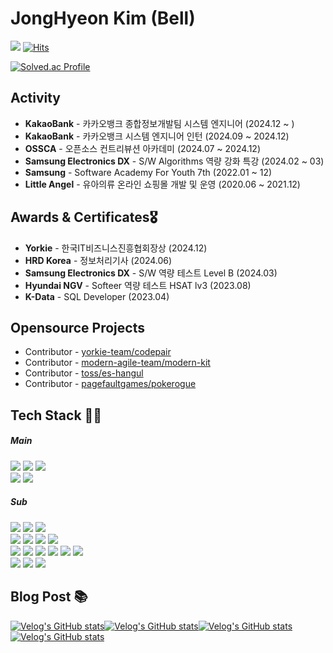 <!-- ### WHERE AM I
+ 👨‍🎓 ~ 2020 사회복지학과 졸업 -->
<!-- + 📜 2021 ~ 2022 SSAFY 7th -->

# JongHyeon Kim (Bell) 
<a><img src="https://img.shields.io/badge/woaol@naver.com-20C997?style=flat-square&logo=naver&logoColor=white" /></a> 
[![Hits](https://hits.seeyoufarm.com/api/count/incr/badge.svg?url=https%3A%2F%2Fgithub.com%2Fbeberiche&count_bg=%2379C83D&title_bg=%23555555&icon=&icon_color=%23E7E7E7&title=hits&edge_flat=false)](https://hits.seeyoufarm.com)

[![Solved.ac Profile](http://mazassumnida.wtf/api/v2/generate_badge?boj=beberiche)](https://solved.ac/beberiche/)

## Activity 
+ **KakaoBank** - 카카오뱅크 종합정보개발팀 시스템 엔지니어 (2024.12 ~ )
+ **KakaoBank** - 카카오뱅크 시스템 엔지니어 인턴 (2024.09 ~ 2024.12)
+ **OSSCA** - 오픈소스 컨트리뷰션 아카데미 (2024.07 ~ 2024.12)
+ **Samsung Electronics DX** - S/W Algorithms 역량 강화 특강 (2024.02 ~ 03)
+ **Samsung** - Software Academy For Youth 7th (2022.01 ~ 12)
+ **Little Angel** - 유아의류 온라인 쇼핑몰 개발 및 운영 (2020.06 ~ 2021.12)

## Awards & Certificates🎖️
+ **Yorkie** - 한국IT비즈니스진흥협회장상 (2024.12)
+ **HRD Korea** - 정보처리기사 (2024.06)
+ **Samsung Electronics DX** - S/W 역량 테스트 Level B (2024.03)
+ **Hyundai NGV** - Softeer 역량 테스트 HSAT lv3 (2023.08)
+ **K-Data** - SQL Developer (2023.04)


## Opensource Projects
+ Contributor - [yorkie-team/codepair](https://github.com/yorkie-team/codepair)
+ Contributor - [modern-agile-team/modern-kit](https://github.com/modern-agile-team/modern-kit)
+ Contributor - [toss/es-hangul](https://github.com/toss/es-hangul)
+ Contributor - [pagefaultgames/pokerogue](https://github.com/pagefaultgames/pokerogue)

<!-- ## Project
+ k8s Infra test - `back-end` 운영환경에 따른 동적 인프라 구성 (2024.06)
  - [repo](https://github.com/beberiche/k8s-infra-test)
+ Validator module - 개인 정보 기반 유효성 모듈 (2023.07)
  - [repo](https://github.com/beberiche/npm-validator-module), [npm](https://www.npmjs.com/package/@beberiche/validator)
+ Chili Source - 지라 기반 협업툴 솔루션 (2022.10 ~ 11)
  - [repo](https://github.com/beberiche/Chili-source-m)
+ 전.우.치 (전국 우리 지역잔치) - 게이피케이션이 적용된 축제 안내 서비스 (2022.08 ~ 10)
  - [repo](https://github.com/beberiche/Jeon-Woo-Chi), [link](https://jeonwoochi-m.shop)
+ HelloWorld - 프리토킹을 위한 랜덤매칭 서비스 (2022.07 ~ 08)
  - [repo](https://github.com/beberiche/HelloWorld)
-->

## Tech Stack 👨‍🔧
##### Main
<img src="https://img.shields.io/badge/Java-007396?style=for-the-badge&logo=java&logoColor=white" /> <img src="https://img.shields.io/badge/Spring Boot-6DB33F?style=for-the-badge&logo=Spring&logoColor=white" /> <img src="https://img.shields.io/badge/JPA-BCAE79?style=for-the-badge&logo=Amazon RDS&logoColor=white" /></br><img src="https://img.shields.io/badge/TypeScript-3178C6?style=for-the-badge&logo=TypeScript&logoColor=white" /> <img src="https://img.shields.io/badge/React-61DAFB?style=for-the-badge&logo=react&logoColor=white" /> 

##### Sub
<img src="https://img.shields.io/badge/MySQL-4479A1?style=flat-square&logo=MySQL&logoColor=white" /> <img src="https://img.shields.io/badge/Redis-DC382D?style=flat-square&logo=redis&logoColor=white" /> <img src="https://img.shields.io/badge/MongoDB-339933?style=flat-square&logo=mongodb&logoColor=white" />
</br>
<img src="https://img.shields.io/badge/Node.js-339933?style=flat-square&logo=node.js&logoColor=white" /> <img src="https://img.shields.io/badge/Nest.js-E0234E?style=flat-square&logo=nestjs&logoColor=white" />  <img src="https://img.shields.io/badge/C++-00599C?style=flat-square&logo=c&logoColor=white" /> <img src="https://img.shields.io/badge/Linux-FCC624?style=flat-square&logo=linux&logoColor=white" />
</br>
<img src="https://img.shields.io/badge/terraform-844FBA?style=flat-square&logo=terraform&logoColor=white" /> <img src="https://img.shields.io/badge/kubenetes-326CE5?style=flat-square&logo=kubernetes&logoColor=white" /> <img src="https://img.shields.io/badge/Docker-2496ED?style=flat-square&logo=docker&logoColor=white" /> <img src="https://img.shields.io/badge/AWS-FF9900?style=flat-square&logo=amazon web services&logoColor=white" /> <img src="https://img.shields.io/badge/Github Actions-2088FF?style=flat-square&logo=github actions&logoColor=white" /> <img src="https://img.shields.io/badge/Jenkins-D24939?style=flat-square&logo=jenkins&logoColor=white" />
</br>
<img src="https://img.shields.io/badge/ElasticStack-005571?style=flat-square&logo=elasticstack&logoColor=white" /> <img src="https://img.shields.io/badge/Prometheus-E6522C?style=flat-square&logo=prometheus&logoColor=white" /> <img src="https://img.shields.io/badge/Grafana-F46800?style=flat-square&logo=grafana&logoColor=white" />


## Blog Post 📚
[![Velog's GitHub stats](https://velog-readme-stats.vercel.app/api?name=beberiche&slug=돈이-없는-취준생은-노트북에-배포를-했다)](https://velog.io/@beberiche/%EB%8F%88%EC%9D%B4-%EC%97%86%EB%8A%94-%EC%B7%A8%EC%A4%80%EC%83%9D%EC%9D%80-%EB%85%B8%ED%8A%B8%EB%B6%81%EC%9C%BC%EB%A1%9C-%EB%B0%B0%ED%8F%AC%EB%A5%BC-%ED%96%88%EB%8B%A4)[![Velog's GitHub stats](https://velog-readme-stats.vercel.app/api?name=beberiche&slug=npmpackage)](https://velog.io/@beberiche/npmpackage)[![Velog's GitHub stats](https://velog-readme-stats.vercel.app/api?name=beberiche&slug=B형-벽-절대-안높아-개발자는-뭐-자신감)](https://velog.io/@beberiche/B형-벽-절대-안높아-개발자는-뭐-자신감)[![Velog's GitHub stats](https://velog-readme-stats.vercel.app/api?name=beberiche&slug=프로젝트-DB를-해킹-당했다)](https://velog.io/@beberiche/프로젝트-DB를-해킹-당했다)


<!-- + beberiche's `Algolithms` <a href="https://velog.io/@beberiche/series/BOJ"><img src="https://img.shields.io/badge/Velog-20C997?style=flat-square&logo=Velog&logoColor=white" /></a> -->

<!-- + beberiche's blog `Back-end` <a href="https://beberiche.notion.site/SSAFY-bc173c83a9d444038f5185ef452e2f19"><img src="https://img.shields.io/badge/Notion-000000?style=flat-square&logo=Notion&logoColor=white" /></a> -->

<!-- ### MY Tech Stack `Front-end`
<img src="https://img.shields.io/badge/HTML5-E34F26?style=flat-square&logo=HTML5&logoColor=white" /> 
<img src="https://img.shields.io/badge/CSS3-1572B6?style=flat-square&logo=CSS3&logoColor=white" /> 
<img src="https://img.shields.io/badge/Sass-CC6699?style=flat-square&logo=Sass&logoColor=white" /> 
<img src="https://img.shields.io/badge/JavaScript-F7DF1E?style=flat-square&logo=JavaScript&logoColor=white" /> 
<img src="https://img.shields.io/badge/Vue.js-4FC08D?style=flat-square&logo=Vue.js&logoColor=white" />  

### MY Tech Stack `Back-end`
<img src="https://img.shields.io/badge/Java-007396?style=flat-square&logo=Java&logoColor=white" /> 
<img src="https://img.shields.io/badge/Spring-6DB33F?style=flat-square&logo=Spring&logoColor=white" /> 
<img src="https://img.shields.io/badge/Spring Boot-6DB33F?style=flat-square&logo=Spring Boot&logoColor=white" /> </br>
<img src="https://img.shields.io/badge/MySQL-4479A1?style=flat-square&logo=MySQL&logoColor=white" /> 
 -->
